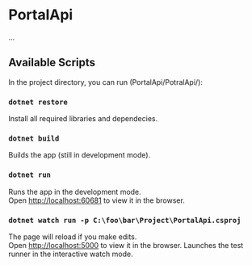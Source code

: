 # PortalApi

...

## Available Scripts

In the project directory, you can run (PortalApi/PotralApi/):

### `dotnet restore`

Install all required libraries and dependecies.

### `dotnet build`

Builds the app (still in development mode).

### `dotnet run`

Runs the app in the development mode.<br />
Open [http://localhost:60681](http://localhost:60681) to view it in the browser.

### `dotnet watch run -p C:\foo\bar\Project\PortalApi.csproj`

The page will reload if you make edits.<br />
Open [http://localhost:5000](http://localhost:5001) to view it in the browser.
Launches the test runner in the interactive watch mode.<br />
